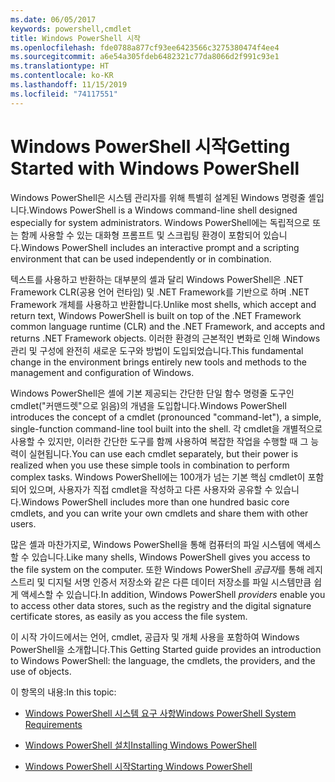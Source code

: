 ```yaml
---
ms.date: 06/05/2017
keywords: powershell,cmdlet
title: Windows PowerShell 시작
ms.openlocfilehash: fde0788a877cf93ee6423566c3275380474f4ee4
ms.sourcegitcommit: a6e54a305fdeb6482321c77da8066d2f991c93e1
ms.translationtype: HT
ms.contentlocale: ko-KR
ms.lasthandoff: 11/15/2019
ms.locfileid: "74117551"
---
```

# <a name="getting-started-with-windows-powershell"></a><span data-ttu-id="75aac-103">Windows PowerShell 시작</span><span class="sxs-lookup"><span data-stu-id="75aac-103">Getting Started with Windows PowerShell</span></span>
<span data-ttu-id="75aac-104">Windows PowerShell은 시스템 관리자를 위해 특별히 설계된 Windows 명령줄 셸입니다.</span><span class="sxs-lookup"><span data-stu-id="75aac-104">Windows PowerShell is a Windows command-line shell designed especially for system administrators.</span></span> <span data-ttu-id="75aac-105">Windows PowerShell에는 독립적으로 또는 함께 사용할 수 있는 대화형 프롬프트 및 스크립팅 환경이 포함되어 있습니다.</span><span class="sxs-lookup"><span data-stu-id="75aac-105">Windows PowerShell includes an interactive prompt and a scripting environment that can be used independently or in combination.</span></span>

<span data-ttu-id="75aac-106">텍스트를 사용하고 반환하는 대부분의 셸과 달리 Windows PowerShell은 .NET Framework CLR(공용 언어 런타임) 및 .NET Framework를 기반으로 하며 .NET Framework 개체를 사용하고 반환합니다.</span><span class="sxs-lookup"><span data-stu-id="75aac-106">Unlike most shells, which accept and return text, Windows PowerShell is built on top of the .NET Framework common language runtime (CLR) and the .NET Framework, and accepts and returns .NET Framework objects.</span></span> <span data-ttu-id="75aac-107">이러한 환경의 근본적인 변화로 인해 Windows 관리 및 구성에 완전히 새로운 도구와 방법이 도입되었습니다.</span><span class="sxs-lookup"><span data-stu-id="75aac-107">This fundamental change in the environment brings entirely new tools and methods to the management and configuration of Windows.</span></span>

<span data-ttu-id="75aac-108">Windows PowerShell은 셸에 기본 제공되는 간단한 단일 함수 명령줄 도구인 cmdlet("커맨드렛"으로 읽음)의 개념을 도입합니다.</span><span class="sxs-lookup"><span data-stu-id="75aac-108">Windows PowerShell introduces the concept of a cmdlet (pronounced "command-let"), a simple, single-function command-line tool built into the shell.</span></span> <span data-ttu-id="75aac-109">각 cmdlet을 개별적으로 사용할 수 있지만, 이러한 간단한 도구를 함께 사용하여 복잡한 작업을 수행할 때 그 능력이 실현됩니다.</span><span class="sxs-lookup"><span data-stu-id="75aac-109">You can use each cmdlet separately, but their power is realized when you use these simple tools in combination to perform complex tasks.</span></span> <span data-ttu-id="75aac-110">Windows PowerShell에는 100개가 넘는 기본 핵심 cmdlet이 포함되어 있으며, 사용자가 직접 cmdlet을 작성하고 다른 사용자와 공유할 수 있습니다.</span><span class="sxs-lookup"><span data-stu-id="75aac-110">Windows PowerShell includes more than one hundred basic core cmdlets, and you can write your own cmdlets and share them with other users.</span></span>

<span data-ttu-id="75aac-111">많은 셸과 마찬가지로, Windows PowerShell을 통해 컴퓨터의 파일 시스템에 액세스할 수 있습니다.</span><span class="sxs-lookup"><span data-stu-id="75aac-111">Like many shells, Windows PowerShell gives you access to the file system on the computer.</span></span> <span data-ttu-id="75aac-112">또한 Windows PowerShell *공급자*를 통해 레지스트리 및 디지털 서명 인증서 저장소와 같은 다른 데이터 저장소를 파일 시스템만큼 쉽게 액세스할 수 있습니다.</span><span class="sxs-lookup"><span data-stu-id="75aac-112">In addition, Windows PowerShell *providers* enable you to access other data stores, such as the registry and the digital signature certificate stores, as easily as you access the file system.</span></span>

<span data-ttu-id="75aac-113">이 시작 가이드에서는 언어, cmdlet, 공급자 및 개체 사용을 포함하여 Windows PowerShell을 소개합니다.</span><span class="sxs-lookup"><span data-stu-id="75aac-113">This Getting Started guide provides an introduction to Windows PowerShell: the language, the cmdlets, the providers, and the use of objects.</span></span>

<span data-ttu-id="75aac-114">이 항목의 내용:</span><span class="sxs-lookup"><span data-stu-id="75aac-114">In this topic:</span></span>

- [<span data-ttu-id="75aac-115">Windows PowerShell 시스템 요구 사항</span><span class="sxs-lookup"><span data-stu-id="75aac-115">Windows PowerShell System Requirements</span></span>](../install/Windows-PowerShell-System-Requirements.md)

- [<span data-ttu-id="75aac-116">Windows PowerShell 설치</span><span class="sxs-lookup"><span data-stu-id="75aac-116">Installing Windows PowerShell</span></span>](../install/Installing-Windows-PowerShell.md)

- [<span data-ttu-id="75aac-117">Windows PowerShell 시작</span><span class="sxs-lookup"><span data-stu-id="75aac-117">Starting Windows PowerShell</span></span>](Starting-Windows-PowerShell.md)
